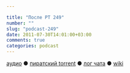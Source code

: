```yaml
---

title: "После РТ 249"
number: ""
slug: "podcast-249"
date: 2011-07-30T14:01:00+03:00
comments: true
categories: podcast
---
```

[аудио](http://cdn.radio-t.com/rt249post.mp3) ● [пиратский torrent](http://pirates.radio-t.com/torrents/rt249post.mp3.torrent) ● [лог чата](http://chat.radio-t.com/logs/radio-t-249.html) ● [wiki](http://wiki.radio-t.com/%D0%9F%D0%BE%D1%81%D0%BB%D0%B5_%D0%A0%D0%A2_249)<audio src="http://cdn.radio-t.com/rt249post.mp3" preload="none">
